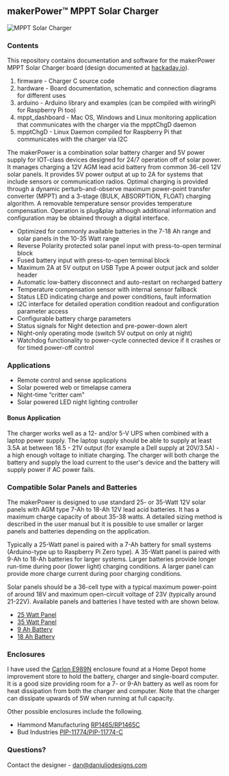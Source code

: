 ## makerPower™ MPPT Solar Charger

![MPPT Solar Charger](hardware/pictures/35_00082_02.png)


### Contents
This repository contains documentation and software for the makerPower MPPT Solar Charger board (design documented at [hackaday.io](https://hackaday.io/project/161351-solar-mppt-charger-for-247-iot-devices)).  

1. firmware - Charger C source code
2. hardware - Board documentation, schematic and connection diagrams for different uses
3. arduino - Arduino library and examples (can be compiled with wiringPi for Raspberry Pi too)
4. mppt_dashboard - Mac OS, Windows and Linux monitoring application that communicates with the charger via the mpptChgD daemon
5. mpptChgD - Linux Daemon compiled for Raspberry Pi that communicates with the charger via I2C

The makerPower is a combination solar battery charger and 5V power supply for IOT-class devices designed for 24/7 operation off of solar power. It manages charging a 12V AGM lead acid battery from common 36-cell 12V solar panels.  It provides 5V power output at up to 2A for systems that include sensors or communication radios.  Optimal charging is provided through a dynamic perturb-and-observe maximum power-point transfer converter (MPPT) and a 3-stage (BULK, ABSORPTION, FLOAT) charging algorithm.  A removable temperature sensor provides temperature compensation.  Operation is plug&play although additional information and configuration may be obtained through a digital interface.

* Optimized for commonly available batteries in the 7-18 Ah range and solar panels in the 10-35 Watt range
* Reverse Polarity protected solar panel input with press-to-open terminal block
* Fused battery input with press-to-open terminal block
* Maximum 2A at 5V output on USB Type A power output jack and solder header
* Automatic low-battery disconnect and auto-restart on recharged battery
* Temperature compensation sensor with internal sensor fallback
* Status LED indicating charge and power conditions, fault information
* I2C interface for detailed operation condition readout and configuration parameter access
* Configurable battery charge parameters
* Status signals for Night detection and pre-power-down alert
* Night-only operating mode (switch 5V output on only at night)
* Watchdog functionality to power-cycle connected device if it crashes or for timed power-off control

### Applications
* Remote control and sense applications* Solar powered web or timelapse camera* Night-time “critter cam"* Solar powered LED night lighting controller

#### Bonus Application
The charger works well as a 12- and/or 5-V UPS when combined with a laptop power supply.  The laptop supply should be able to supply at least 3.5A at between 18.5 - 21V output (for example a Dell supply at 20V/3.5A) - a high enough voltage to initiate charging.  The charger will both charge the battery and supply the load current to the user's device and the battery will supply power if AC power fails.

### Compatible Solar Panels and Batteries
The makerPower is designed to use standard 25- or 35-Watt 12V solar panels with AGM type 7-Ah to 18-Ah 12V lead acid batteries. It has a maximum charge capacity of about 35-38 watts. A detailed sizing method is described in the user manual but it is possible to use smaller or larger panels and batteries depending on the application.

Typically a 25-Watt panel is paired with a 7-Ah battery for small systems (Arduino-type up to Raspberry Pi Zero type). A 35-Watt panel is paired with 9-Ah to 18-Ah batteries for larger systems. Larger batteries provide longer run-time during poor (lower light) charging conditions. A larger panel can provide more charge current during poor charging conditions.

Solar panels should be a 36-cell type with a typical maximum power-point of around 18V and maximum open-circuit voltage of 23V (typically around 21-22V). Available panels and batteries I have tested with are shown below.

* [25 Watt Panel](https://www.amazon.com/gp/product/B014UND3LA)
* [35 Watt Panel](https://www.amazon.com/gp/product/B01G1II6LY)
* [9 Ah Battery](https://www.amazon.com/Power-Sonic-PS-1290-Rechargeable-Battery-Terminals/dp/B002L6R130)
* [18 Ah Battery](https://www.amazon.com/ExpertPower-EXP12180-Rechargeable-Battery-Bolts/dp/B00A82A3RK)

### Enclosures

I have used the [Carlon E989N](https://www.homedepot.com/p/Carlon-8-in-x-4-in-PVC-Junction-Box-E989N-CAR/100404099) enclosure found at a Home Depot home improvement store to hold the battery, charger and single-board computer.  It is a good size providing room for a 7- or 9-Ah battery as well as room for heat dissipation from both the charger and computer.  Note that the charger can dissipate upwards of 5W when running at full capacity.

Other possible enclosures include the following.

* Hammond Manufacturing [RP1465/RP1465C](https://www.hammfg.com/electronics/small-case/plastic/rp)
* Bud Industries [PIP-11774/PIP-11774-C](https://www.budind.com/view/NEMA+Boxes/NEMA+4X+-+PIP)





### Questions?

Contact the designer - dan@danjuliodesigns.com
